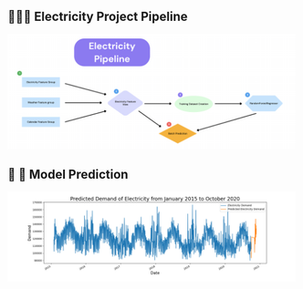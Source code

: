 ## 🧑🏻‍🏫 Electricity Project Pipeline

![electricity_pipeline](advanced_tutorials/electricity/images/electricity_pipe.png)

## 🚀 🔮 Model Prediction

![model_preds](advanced_tutorials/electricity/images/model_preds.png)
